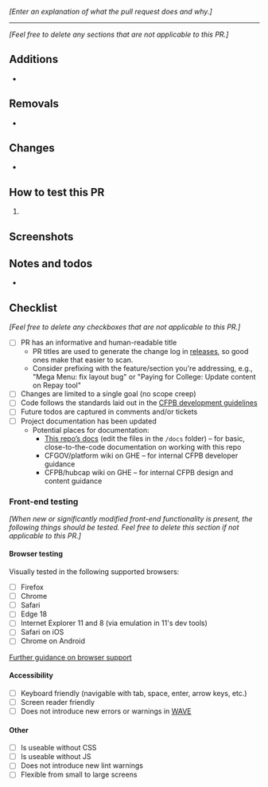 _[Enter an explanation of what the pull request does and why.]_


---

_[Feel free to delete any sections that are not applicable to this PR.]_


## Additions

-


## Removals

-


## Changes

-


## How to test this PR

1.


## Screenshots


## Notes and todos

-


## Checklist

_[Feel free to delete any checkboxes that are not applicable to this PR.]_

- [ ] PR has an informative and human-readable title
  - PR titles are used to generate the change log in [releases](../../releases),
    so good ones make that easier to scan.
  - Consider prefixing with the feature/section you're addressing,
    e.g., "Mega Menu: fix layout bug" or "Paying for College: Update content on Repay tool"
- [ ] Changes are limited to a single goal (no scope creep)
- [ ] Code follows the standards laid out in the [CFPB development guidelines](https://github.com/cfpb/development)
- [ ] Future todos are captured in comments and/or tickets
- [ ] Project documentation has been updated
  - Potential places for documentation:
    - [This repo’s docs](https://cfpb.github.io/cfgov-refresh/) (edit the files in the `/docs` folder) –
      for basic, close-to-the-code documentation on working with this repo
    - CFGOV/platform wiki on GHE – for internal CFPB developer guidance
    - CFPB/hubcap wiki on GHE – for internal CFPB design and content guidance

### Front-end testing

_[When new or significantly modified front-end functionality is present,
  the following things should be tested.
  Feel free to delete this section if not applicable to this PR.]_

#### Browser testing

Visually tested in the following supported browsers:
- [ ] Firefox
- [ ] Chrome
- [ ] Safari
- [ ] Edge 18
- [ ] Internet Explorer 11 and 8 (via emulation in 11's dev tools)
- [ ] Safari on iOS
- [ ] Chrome on Android

[Further guidance on browser support](https://github.com/cfpb/development/blob/master/guides/browser-support.md)

#### Accessibility

- [ ] Keyboard friendly (navigable with tab, space, enter, arrow keys, etc.)
- [ ] Screen reader friendly
- [ ] Does not introduce new errors or warnings in
      [WAVE](https://wave.webaim.org/extension/)

#### Other

- [ ] Is useable without CSS
- [ ] Is useable without JS
- [ ] Does not introduce new lint warnings
- [ ] Flexible from small to large screens
